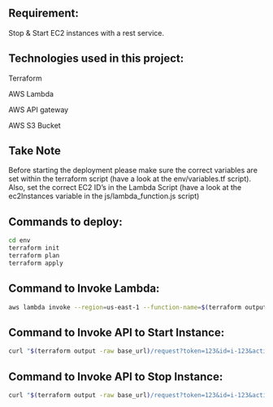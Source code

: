 ## Requirement:

Stop & Start EC2 instances with a rest service.

## Technologies used in this project:

Terraform

AWS Lambda

AWS API gateway

AWS S3 Bucket

## Take Note

Before starting the deployment please make sure the correct variables are set within the terraform script (have a look at the env/variables.tf script). Also, set the correct EC2 ID’s in the Lambda Script (have a look at the ec2Instances variable in the js/lambda_function.js script)

## Commands to deploy:
```bash
cd env
terraform init
terraform plan
terraform apply
```

## Command to Invoke Lambda:
```bash
aws lambda invoke --region=us-east-1 --function-name=$(terraform output -raw function_name) response.json
```

## Command to Invoke API to Start Instance:
```bash
curl "$(terraform output -raw base_url)/request?token=123&id=i-123&action=start"
```

## Command to Invoke API to Stop Instance:
```bash
curl "$(terraform output -raw base_url)/request?token=123&id=i-123&action=stop"
```
